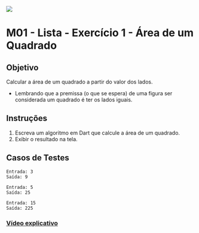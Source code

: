 ﻿![](https://i.imgur.com/xG74tOh.png)

# M01 - Lista - Exercício 1 - Área de um Quadrado

## Objetivo

Calcular a área de um quadrado a partir do valor dos lados.

- Lembrando que a premissa (o que se espera) de uma figura ser considerada um quadrado é ter os lados iguais.

## Instruções

1. Escreva um algoritmo em Dart que calcule a área de um quadrado.
2. Exibir o resultado na tela.

## Casos de Testes

```
Entrada: 3
Saída: 9
```
	
```
Entrada: 5
Saída: 25
```

```
Entrada: 15
Saída: 225
```

### [Vídeo explicativo](https://drive.google.com/file/d/1OQTOVDHVRQhvRNwH11ZlpD4l9p1ZQSg6/view?usp=sharing)
